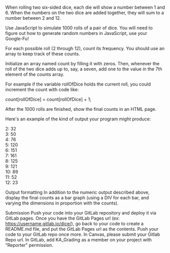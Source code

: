 When rolling two six-sided dice, each die will show a number between 1 and 6. When the numbers on the two dice are added together, they will sum to a number between 2 and 12.

Use JavaScript to simulate 1000 rolls of a pair of dice. You will need to figure out how to generate random numbers in JavaScript, use your Google-Fu!

For each possible roll (2 through 12), count its frequency. You should use an array to keep track of these counts.

Initialize an array named count by filling it with zeros. Then, whenever the roll of the two dice adds up to, say, a seven, add one to the value in the 7th element of the counts array.

For example if the variable rollOfDice holds the current roll, you could increment the count with code like:

count[rollOfDice] = count[rollOfDice] + 1;

After the 1000 rolls are finished, show the final counts in an HTML page.

Here's an example of the kind of output your program might produce:

2: 32  
3: 50  
4: 76  
5: 120  
6: 151  
7: 161  
8: 125  
9: 121  
10: 89  
11: 52  
12: 23

Output formatting
    In addition to the numeric output described above, display the final counts as a bar graph (using a DIV for each bar, and varying the dimensions in proportion with the counts).

Submission
    Push your code into your GitLab repository and deploy it via GitLab pages.
    Once you have the GitLab Pages url (ex: https://username.gitlab.io/dice/), go back to your code to create a README.md file, and put the GitLab Pages url as the contents.
    Push your code to your GitLab repo once more.
    In Canvas, please submit your Gitlab Repo url.
    In GitLab, add KA_Grading as a member on your project with "Reporter" permission.